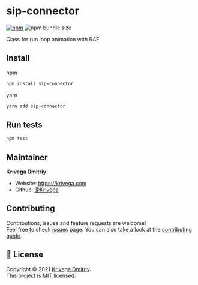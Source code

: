 # sip-connector

[![npm](https://img.shields.io/npm/v/sip-connector?style=flat-square)](https://www.npmjs.com/package/sip-connector)
![npm bundle size](https://img.shields.io/bundlephobia/minzip/sip-connector?style=flat-square)

Class for run loop animation with RAF

## Install

npm

```sh
npm install sip-connector
```

yarn

```sh
yarn add sip-connector
```

## Run tests

```sh
npm test
```

## Maintainer

**Krivega Dmitriy**

- Website: https://krivega.com
- Github: [@Krivega](https://github.com/Krivega)

## Contributing

Contributions, issues and feature requests are welcome!<br />Feel free to check [issues page](https://github.com/Krivega/sip-connector/issues). You can also take a look at the [contributing guide](https://github.com/Krivega/sip-connector/blob/master/CONTRIBUTING.md).

## 📝 License

Copyright © 2021 [Krivega Dmitriy](https://github.com/Krivega).<br />
This project is [MIT](https://github.com/Krivega/sip-connector/blob/master/LICENSE) licensed.
